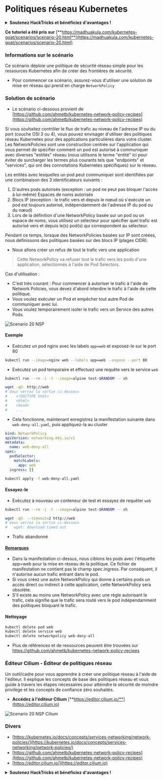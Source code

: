 # Politiques réseau Kubernetes

<details>

<summary><strong>Soutenez HackTricks et bénéficiez d'avantages !</strong></summary>

* Si vous souhaitez voir votre **entreprise annoncée dans HackTricks** ou si vous souhaitez accéder à la **dernière version de PEASS ou télécharger HackTricks en PDF**, consultez les [**PLANS D'ABONNEMENT**](https://github.com/sponsors/carlospolop) !
* Obtenez le [**swag officiel PEASS & HackTricks**](https://peass.creator-spring.com)
* Découvrez [**The PEASS Family**](https://opensea.io/collection/the-peass-family), notre collection d'[**NFTs**](https://opensea.io/collection/the-peass-family) exclusifs
* **Rejoignez le** 💬 [**groupe Discord**](https://discord.gg/hRep4RUj7f) ou le [**groupe Telegram**](https://t.me/peass) ou **suivez** moi sur **Twitter** 🐦 [**@carlospolopm**](https://twitter.com/carlospolopm).
* **Partagez vos astuces de piratage en soumettant des PR aux** [**HackTricks**](https://github.com/carlospolop/hacktricks) et [**HackTricks Cloud**](https://github.com/carlospolop/hacktricks-cloud) **dépôts Github.**

</details>

**Ce tutoriel a été pris sur** [**https://madhuakula.com/kubernetes-goat/scenarios/scenario-20.html**](https://madhuakula.com/kubernetes-goat/scenarios/scenario-20.html)

### Informations sur le scénario

Ce scénario déploie une politique de sécurité réseau simple pour les ressources Kubernetes afin de créer des frontières de sécurité.

* Pour commencer ce scénario, assurez-vous d'utiliser une solution de mise en réseau qui prend en charge `NetworkPolicy`

### Solution de scénario

* Le scénario ci-dessous provient de [https://github.com/ahmetb/kubernetes-network-policy-recipes](https://github.com/ahmetb/kubernetes-network-policy-recipes)

Si vous souhaitez contrôler le flux de trafic au niveau de l'adresse IP ou du port (couche OSI 3 ou 4), vous pouvez envisager d'utiliser des politiques réseau Kubernetes pour des applications particulières dans votre cluster. Les NetworkPolicies sont une construction centrée sur l'application qui vous permet de spécifier comment un pod est autorisé à communiquer avec diverses "entités" réseau (nous utilisons le terme "entité" ici pour éviter de surcharger les termes plus courants tels que "endpoints" et "services", qui ont des connotations Kubernetes spécifiques) sur le réseau.

Les entités avec lesquelles un pod peut communiquer sont identifiées par une combinaison des 3 identificateurs suivants :

1. D'autres pods autorisés (exception : un pod ne peut pas bloquer l'accès à lui-même) Espaces de noms autorisés
2. Blocs IP (exception : le trafic vers et depuis le nœud où s'exécute un pod est toujours autorisé, indépendamment de l'adresse IP du pod ou du nœud)
3. Lors de la définition d'une NetworkPolicy basée sur un pod ou un espace de noms, vous utilisez un sélecteur pour spécifier quel trafic est autorisé vers et depuis le(s) pod(s) qui correspondent au sélecteur.

Pendant ce temps, lorsque des NetworkPolicies basées sur IP sont créées, nous définissons des politiques basées sur des blocs IP (plages CIDR).

* Nous allons créer un refus de tout le trafic vers une application

> Cette NetworkPolicy va refuser tout le trafic vers les pods d'une application, sélectionnés à l'aide de Pod Selectors.

Cas d'utilisation :

* C'est très courant : Pour commencer à autoriser le trafic à l'aide de Network Policies, vous devez d'abord interdire le trafic à l'aide de cette politique.
* Vous voulez exécuter un Pod et empêcher tout autre Pod de communiquer avec lui.
* Vous voulez temporairement isoler le trafic vers un Service des autres Pods.

![Scenario 20 NSP](https://madhuakula.com/kubernetes-goat/scenarios/images/sc-20-1.gif)

#### Exemple

* Exécutez un pod nginx avec les labels `app=web` et exposez-le sur le port 80

```bash
kubectl run --image=nginx web --labels app=web --expose --port 80
```

* Exécutez un pod temporaire et effectuez une requête vers le service `web`

```bash
kubectl run --rm -i -t --image=alpine test-$RANDOM -- sh
```

```bash
wget -qO- http://web
# Vous verrez la sortie ci-dessous
#    <!DOCTYPE html>
#    <html>
#    <head>
#    ...
```

* Cela fonctionne, maintenant enregistrez la manifestation suivante dans `web-deny-all.yaml`, puis appliquez-la au cluster

```yaml
kind: NetworkPolicy
apiVersion: networking.k8s.io/v1
metadata:
  name: web-deny-all
spec:
  podSelector:
    matchLabels:
      app: web
  ingress: []
```

```bash
kubectl apply -f web-deny-all.yaml
```

#### Essayez-le

* Exécutez à nouveau un conteneur de test et essayez de requêter `web`

```bash
kubectl run --rm -i -t --image=alpine test-$RANDOM -- sh
```

```bash
wget -qO- --timeout=2 http://web
# Vous verrez la sortie ci-dessous
#   wget: download timed out
```

* Trafic abandonné

#### [Remarques](https://madhuakula.com/kubernetes-goat/scenarios/scenario-20.html#remarks)

* Dans la manifestation ci-dessus, nous ciblons les pods avec l'étiquette app=web pour la mise en réseau de la politique. Ce fichier de manifestation ne contient pas le champ spec.ingress. Par conséquent, il n'autorise aucun trafic entrant dans le pod.
* Si vous créez une autre NetworkPolicy qui donne à certains pods un accès direct ou indirect à cette application, cette NetworkPolicy sera obsolète.
* S'il existe au moins une NetworkPolicy avec une règle autorisant le trafic, cela signifie que le trafic sera routé vers le pod indépendamment des politiques bloquant le trafic.

#### Nettoyage

```bash
kubectl delete pod web
kubectl delete service web
kubectl delete networkpolicy web-deny-all
```

* Plus de références et de ressources peuvent être trouvées sur https://github.com/ahmetb/kubernetes-network-policy-recipes

### Éditeur Cilium - Éditeur de politiques réseau

Un outil/cadre pour vous apprendre à créer une politique réseau à l'aide de l'éditeur. Il explique les concepts de base des politiques réseau et vous guide à travers les étapes nécessaires pour atteindre la sécurité de moindre privilège et les concepts de confiance zéro souhaités.

* **Accédez à l'éditeur Cilium** [**https://editor.cilium.io/**](https://editor.cilium.io)

![Scenario 20 NSP Cilium](https://madhuakula.com/kubernetes-goat/scenarios/images/sc-20-2.png)

### Divers

* [https://kubernetes.io/docs/concepts/services-networking/network-policies/](https://kubernetes.io/docs/concepts/services-networking/network-policies/)
* [https://github.com/ahmetb/kubernetes-network-policy-recipes](https://github.com/ahmetb/kubernetes-network-policy-recipes)
* [https://editor.cilium.io/](https://editor.cilium.io)

<details>

<summary><strong>Soutenez HackTricks et bénéficiez d'avantages !</strong></summary>

* Si vous souhaitez voir votre **entreprise annoncée dans HackTricks** ou si vous souhaitez accéder à la **dernière version de PEASS ou télécharger HackTricks en PDF**, consultez les [**PLANS D'ABONNEMENT**](https://github.com/sponsors/carlospolop) !
* Obtenez le [**swag officiel PEASS & HackTricks**](https://peass.creator-spring.com)
* Découvrez [**The PEASS Family**](https://opensea.io/collection/the-peass-family), notre collection d'[**NFTs**](https://opensea.io/collection/the-peass-family) exclusifs
* **Rejoignez le** 💬 [**groupe Discord**](https://discord.gg/hRep4RUj7f) ou le [**groupe Telegram**](https://t.me/peass) ou **suivez** moi sur **Twitter** 🐦 [**@carlospolopm**](https://twitter.com/carlospolopm).
* **Partagez vos astuces de piratage en soumettant des PR aux** [**HackTricks**](https://github.com/carlospolop/hacktricks) et [**HackTricks Cloud**](https://github.com/carlospolop/hacktricks-cloud) **dépôts Github.**

</details>